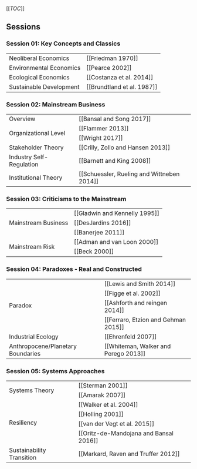 [[_TOC_]]

## Sessions

### Session 01: Key Concepts and Classics

<table>
  <tr>
    <td>Neoliberal Economics</td>
    <td>[[Friedman 1970]]</td>
  </tr>
  <tr>
    <td>Environmental Economics</td>
    <td>[[Pearce 2002]]</td>
  </tr>
  <tr>
    <td>Ecological Economics</td>
    <td>[[Costanza et al. 2014]]</td>
  </tr>
  <tr>
    <td>Sustainable Development</td>
    <td>[[Brundtland et al. 1987]]</td>
  </tr>
</table>

### Session 02: Mainstream Business

<table>
  <tr>
    <td>Overview</td>
    <td>[[Bansal and Song 2017]]</td>
  </tr>
  <tr>
    <td rowspan="2">Organizational Level</td>
    <td>[[Flammer 2013]]</td>
  </tr>
    <td>[[Wright 2017]]</td>
  <tr>
    <td>Stakeholder Theory</td>
    <td>[[Crilly, Zollo and Hansen 2013]]</td>
  </tr>
  <tr>
    <td>Industry Self-Regulation</td>
    <td>[[Barnett and King 2008]]</td>
  </tr>
  <tr>
    <td>Institutional Theory</td>
    <td>[[Schuessler, Rueling and Wittneben 2014]]</td>
  </tr>
</table>

### Session 03: Criticisms to the Mainstream

<table>
  <tr>
    <td rowspan="3">Mainstream Business</td>
    <td>[[Gladwin and Kennelly 1995]]</td>
  </tr>
  <tr>
    <td>[[DesJardins 2016]]</td>
  </tr>
  <tr>
    <td>[[Banerjee 2011]]</td>
  </tr>
  <tr>
    <td rowspan="2">Mainstream Risk</td>
    <td>[[Adman and van Loon 2000]]</td>
  </tr>
  <tr>
    <td>[[Beck 2000]]</td>
  </tr>
</table>

### Session 04: Paradoxes - Real and Constructed

<table>
  <tr>
    <td rowspan="4">Paradox</td>
    <td>[[Lewis and Smith 2014]]</td>
  </tr>
  <tr>
    <td>[[Figge et al. 2002]]</td>
  </tr>
  <tr>
    <td>[[Ashforth and reingen 2014]]</td>
  </tr>
  <tr>
    <td>[[Ferraro, Etzion and Gehman 2015]]
  </tr>
  <tr>
    <td>Industrial Ecology</td>
    <td>[[Ehrenfeld 2007]]</td>
  </tr>
  <tr>
    <td>Anthropocene/Planetary Boundaries</td>
    <td>[[Whiteman, Walker and Perego 2013]]</td>
  </tr>
</table>

### Session 05: Systems Approaches

<table>
  <tr>
    <td rowspan="2">Systems Theory</td>
    <td>[[Sterman 2001]]</td>
  </tr>
  <tr>
    <td>[[Amarak 2007]]</td>
  </tr>
  <tr> 
    <td rowspan="4">Resiliency</td>
    <td>[[Walker et al. 2004]]</td>
  </tr>
  <tr>
    <td>[[Holling 2001]]</td>
  </tr>
  <tr>
    <td>[[van der Vegt et al. 2015]]</td>
  </tr>
  <tr>
    <td>[[Oritz-de-Mandojana and Bansal 2016]]</td>
  </tr>
  <tr>
    <td>Sustainability Transition</td>
    <td>[[Markard, Raven and Truffer 2012]]</td>
  </tr>
</table>